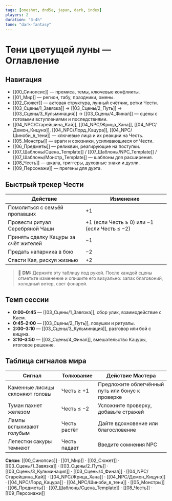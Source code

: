 ```yaml
---
tags: [oneshot, dnd5e, japan, dark, index]
players: 2
duration: "3-4h"
tone: "dark-fantasy"
---
```


# Тени цветущей луны — Оглавление

## Навигация
- [[00_Синопсис]] — премиса, темы, ключевые конфликты.
- [[01_Мир]] — регион, табу, праздники, омены.
- [[02_Сюжет]] — актовая структура, лунный счётчик, ветки Чести.
- [[03_Сцены/1_Завязка]] → [[03_Сцены/2_Путь]] → [[03_Сцены/3_Кульминация]] → [[03_Сцены/4_Финал]] — сцены с готовыми вступлениями и последствиями.
- [[04_NPC/Старейшина_Кай]], [[04_NPC/Жрица_Хана]], [[04_NPC/Демон_Кицунэ]], [[04_NPC/Лорд_Кацура]], [[04_NPC/Шиноби_в_тени]] — ключевые лица и их реакции на Честь.
- [[05_Монстры]] — враги и союзники, усиливающиеся от Чести.
- [[06_Предметы]] — реликвии, реагирующие на поступки.
- [[07_Шаблоны/Сцена_Template]] / [[07_Шаблоны/NPC_Template]] / [[07_Шаблоны/Монстр_Template]] — шаблоны для расширения.
- [[08_Честь]] — шкала, триггеры, духовные знаки и дуэли.
- [[09_Персонажи]] — прегены для дуэта.

## Быстрый трекер Чести
| Действие | Изменение |
| --- | --- |
| Помолиться с семьёй пропавших | +1 |
| Провести ритуал Серебряной Чаши | +1 (если Честь ≥ 0) или −1 (если Честь ≤ −2) |
| Принять сделку Кацуры за счёт жителей | −1 |
| Предать напарника в бою | −2 |
| Спасти Кая, рискуя жизнью | +2 |

> 💬 **DM:** Держите эту таблицу под рукой. После каждой сцены отметьте изменение и опишите его визуально: запах благовоний, холодный ветер, свет фонарей.

## Темп сессии
- **0:00–0:45** — [[03_Сцены/1_Завязка]], сбор улик, взаимодействие с Каем.
- **0:45–2:00** — [[03_Сцены/2_Путь]], ловушки и ритуалы.
- **2:00–3:10** — [[03_Сцены/3_Кульминация]], разговор или бой с кицунэ.
- **3:10–3:50** — [[03_Сцены/4_Финал]], вмешательство Кацуры, итоговое решение.

## Таблица сигналов мира
| Сигнал | Толкование | Действие Мастера |
| --- | --- | --- |
| Каменные лисицы склоняют головы | Честь ≥ +1 | Предложите облегчённый путь или бонус к проверке |
| Туман пахнет железом | Честь ≤ −2 | Усложните проверку, добавьте стражей |
| Лампы вспыхивают голубым | Честь растёт | Дайте вдохновение или благословение |
| Лепестки сакуры темнеют | Честь падает | Введите сомнения NPC |

**Связи:** [[00_Синопсис]] · [[01_Мир]] · [[02_Сюжет]] · [[03_Сцены/1_Завязка]] · [[03_Сцены/2_Путь]] · [[03_Сцены/3_Кульминация]] · [[03_Сцены/4_Финал]] · [[04_NPC/Старейшина_Кай]] · [[04_NPC/Жрица_Хана]] · [[04_NPC/Демон_Кицунэ]] · [[04_NPC/Лорд_Кацура]] · [[04_NPC/Шиноби_в_тени]] · [[05_Монстры]] · [[06_Предметы]] · [[07_Шаблоны/Сцена_Template]] · [[08_Честь]] · [[09_Персонажи]]
